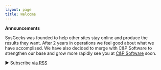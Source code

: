 ```yaml
---
layout: page
title: Welcome
---
```


**Announcements**

SysGeeks was founded to help other sites stay online and produce the results they want.  After 2 years in operations we feel good about what we have accomplised.  We have also decided to merge with C&P Software to strengthen our base and grow more rapidly see you at [C&P Software](http://cp-soft.com) soon.


:arrow_forward: Subscribe [via RSS](feed.xml)
